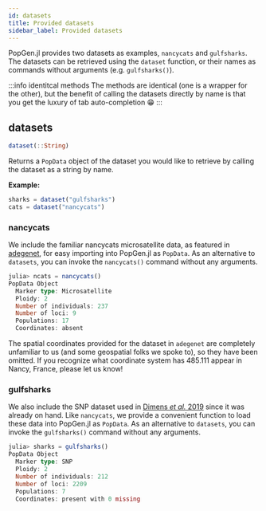 ```yaml
---
id: datasets
title: Provided datasets
sidebar_label: Provided datasets
---
```


PopGen.jl provides two datasets as examples, `nancycats` and `gulfsharks`. The datasets can be retrieved using the `dataset` function, or their names as commands without arguments (e.g. `gulfsharks()`). 

:::info identitcal methods
The methods are identical (one is a wrapper for the other), but the benefit of calling the datasets directly by name is that you get the luxury of tab auto-completion :grin:
:::

## datasets
```julia
dataset(::String)
```
Returns a `PopData` object of the dataset you would like to retrieve by calling the dataset as a string by name.

**Example:**
```julia
sharks = dataset("gulfsharks")
cats = dataset("nancycats")
```
### nancycats

We include the familiar nancycats microsatellite data, as featured in [adegenet](http://adegenet.r-forge.r-project.org), for easy importing into PopGen.jl as `PopData`. As an alternative to `datasets`, you can invoke the `nancycats()`  command without any arguments.

```julia
julia> ncats = nancycats()
PopData Object
  Marker type: Microsatellite
  Ploidy: 2
  Number of individuals: 237
  Number of loci: 9
  Populations: 17
  Coordinates: absent
```

The spatial coordinates provided for the dataset in `adegenet` are completely unfamiliar to us (and some geospatial folks we spoke to), so they have been omitted. If you recognize what coordinate system has 485.111 appear in Nancy, France, please let us know!

### gulfsharks

We also include the SNP dataset used in [Dimens *et al.* 2019](https://link.springer.com/article/10.1007/s00227-019-3533-1) since it was already on hand. Like `nancycats`, we provide a convenient function to load these data into PopGen.jl as `PopData`. As an alternative to `datasets`, you can invoke the `gulfsharks()` command without any arguments. 

```julia
julia> sharks = gulfsharks()
PopData Object
  Marker type: SNP
  Ploidy: 2
  Number of individuals: 212
  Number of loci: 2209
  Populations: 7
  Coordinates: present with 0 missing
```

